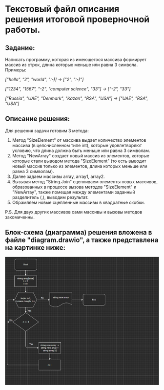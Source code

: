 
# **Текстовый файл описания решения итоговой проверночной работы.**

## Задание:

Написать программу, которая из имеющегося массива формирует массив из строк, длина которых меньше или равна 3 символа.
Примеры:

*["hello", "2", "world", ":-)] -> ["2", ":-)"]*

*["1234", "1567", "-2", "computer science", "33"] -> ["-2", "33"]*

*["Russia", "UAE", "Denmark", "Kazan", "RSA", "USA"] -> ["UAE", "RSA", "USA"]*


## Описание решения:

Для решения задачи готовим 3 метода:

1. Метод "SizeElement" от массива выдает количество элементов массива (в целочисленном типе int), которые удовлетворяют условию, что длина должна быть меньше или равна 3 символам.
2. Метод "NewArray" создает новый массив из элементов, которые которые стали выводом метода "SizeElement" (то есть выводит новый массив только из элементов, длина которых меньше или равна 3  символам).
3. Далее задаем массивы array, array1, array2.
4. Вызывая метод "String.Join" сцепливаем элементы новых массивов, образованных в процессе вызова методов "SizeElement" и "NewArray", также помещая между элементами заданный разделитель (,), выводим результат.
5. Обрамляем новые сцепленные массивы в квадратные скобки.

P.S. Для двух других массивов сами массивы и вызовы методов закомиченны.

## Блок-схема (диаграмма) решения вложена в файле "diagram.drawio", а также представлена на картинке ниже:

![Блок-схема](df.jpg)
